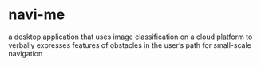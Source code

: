 # navi-me
a desktop application that uses image classification on a cloud platform to verbally expresses features of obstacles in the user’s path for small-scale navigation
